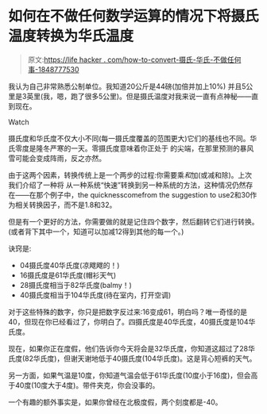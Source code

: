 # 如何在不做任何数学运算的情况下将摄氏温度转换为华氏温度

> 原文:[https://life hacker . com/how-to-convert-摄氏-华氏-不做任何事-1848777530](https://lifehacker.com/how-to-convert-celsius-to-fahrenheit-without-doing-any-1848777530)

我认为自己非常熟悉公制单位。我知道20公斤是44磅(加倍并加上10%) 并且5公里是3英里(我，嗯，跑了很多5公里)。但是摄氏温度对我来说一直有点神秘——直到现在。

Watch

摄氏度和华氏度不仅大小不同(每一摄氏度覆盖的范围更大)它们的基线也不同。华氏零度是隆冬严寒的一天。零摄氏度意味着你正处于 的尖端，在那里预测的暴风雪可能会变成阵雨，反之亦然。

由于这两个因素，转换传统上是一个两步的过程:你需要乘*和*加(或减和除)。上次我们介绍了一种将 从一种系统“快速”转换到另一种系统的方法，这种情况仍然存在——在那个例子中，the quicknesscomefrom the suggestion to use2和30作为相关转换因子，而不是1.8和32。

但是有一个更好的方法，你需要做的就是记住四个数字，然后翻转它们进行转换。(或者背下其中一个，知道可以加减12得到其他的每一个。)

诀窍是:

*   04摄氏度40华氏度(凉飕飕的！)
*   16摄氏度是61华氏度(帽衫天气)
*   28摄氏度相当于82华氏度(balmy！)
*   40摄氏度相当于104华氏度(待在室内，打开空调)

对于这些特殊的数字，你只是把数字反过来:16变成61，明白吗？唯一奇怪的是40，但现在你已经看过了，你明白了。四摄氏度是40华氏度，40摄氏度是104华氏度。

现在，如果你正在度假，他们告诉你今天将会是32华氏度，你知道这超过了28华氏度(82华氏度)，但谢天谢地低于40摄氏度(104华氏度)。这是背心短裤的天气。

另一方面，如果气温是10度，你知道气温会低于61华氏度(10度小于16度)，但会高于40度(10度大于4度)。带件夹克，你会没事的。

一个有趣的额外事实是，如果你曾经在北极度假，两个刻度都是-40。